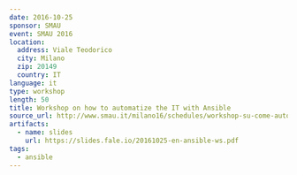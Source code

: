 ```yaml
---
date: 2016-10-25
sponsor: SMAU
event: SMAU 2016
location:
  address: Viale Teodorico
  city: Milano
  zip: 20149
  country: IT
language: it
type: workshop
length: 50
title: Workshop on how to automatize the IT with Ansible
source_url: http://www.smau.it/milano16/schedules/workshop-su-come-automatizzare-lit-con-ansible
artifacts:
  - name: slides
    url: https://slides.fale.io/20161025-en-ansible-ws.pdf
tags:
  - ansible
---
```

